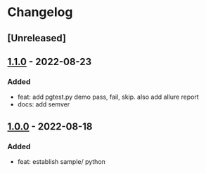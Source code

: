 # Changelog

## [Unreleased]

## [1.1.0] - 2022-08-23

### Added
- feat: add pgtest.py demo pass, fail, skip. also add allure report
- docs: add semver

## [1.0.0] - 2022-08-18

### Added
- feat: establish sample/ python


<!-- Links -->
[keep-a-changelog]: https://keepachangelog.com/en/1.0.0/
[semantic-versioning]: https://semver.org/spec/v2.0.0.html

<!-- Versions -->
[1.1.0]: https://github.com/androchentw/python-playground/releases/tag/v1.1.0
[1.0.0]: https://github.com/androchentw/python-playground/releases/tag/v1.0.0
